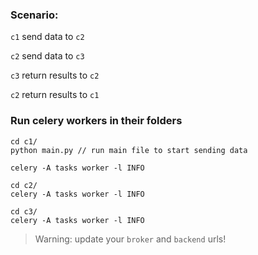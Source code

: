### Scenario:

`c1` send data to `c2`

`c2` send data to `c3`

`c3` return results to `c2`

`c2` return results to `c1`

### Run celery workers in their folders

    cd c1/
    python main.py // run main file to start sending data
    
    celery -A tasks worker -l INFO

    cd c2/
    celery -A tasks worker -l INFO

    cd c3/
    celery -A tasks worker -l INFO


> Warning: update your `broker` and `backend` urls!
